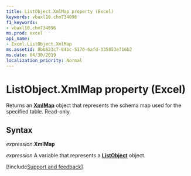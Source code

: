 ```yaml
---
title: ListObject.XmlMap property (Excel)
keywords: vbaxl10.chm734096
f1_keywords:
- vbaxl10.chm734096
ms.prod: excel
api_name:
- Excel.ListObject.XmlMap
ms.assetid: 8bb623c7-84bc-5170-6afd-335853e716b2
ms.date: 04/30/2019
localization_priority: Normal
---
```



# ListObject.XmlMap property (Excel)

Returns an **[XmlMap](excel.xmlmap.md)** object that represents the schema map used for the specified table. Read-only.


## Syntax

_expression_.**XmlMap**

_expression_ A variable that represents a **[ListObject](Excel.ListObject.md)** object.




[!include[Support and feedback](~/includes/feedback-boilerplate.md)]